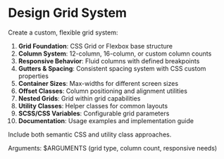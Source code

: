 # Design Grid System

Create a custom, flexible grid system:

1. **Grid Foundation**: CSS Grid or Flexbox base structure
2. **Column System**: 12-column, 16-column, or custom column counts
3. **Responsive Behavior**: Fluid columns with defined breakpoints
4. **Gutters & Spacing**: Consistent spacing system with CSS custom properties
5. **Container Sizes**: Max-widths for different screen sizes
6. **Offset Classes**: Column positioning and alignment utilities
7. **Nested Grids**: Grid within grid capabilities
8. **Utility Classes**: Helper classes for common layouts
9. **SCSS/CSS Variables**: Configurable grid parameters
10. **Documentation**: Usage examples and implementation guide

Include both semantic CSS and utility class approaches.

Arguments: $ARGUMENTS (grid type, column count, responsive needs)
